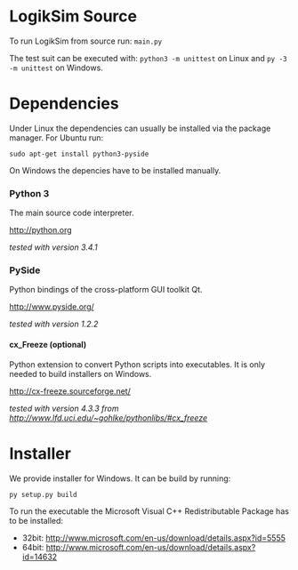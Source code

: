 LogikSim Source
===============

To run LogikSim from source run: ```main.py```

The test suit can be executed with: ```python3 -m unittest``` on Linux
and ```py -3 -m unittest``` on Windows.


Dependencies
============

Under Linux the dependencies can usually be installed via the
package manager. For Ubuntu run:
```
sudo apt-get install python3-pyside
```

On Windows the depencies have to be installed manually.

### Python 3 ###

The main source code interpreter.

http://python.org

*tested with version 3.4.1*

### PySide ###

Python bindings of the cross-platform GUI toolkit Qt.

http://www.pyside.org/

*tested with version 1.2.2*

#### cx_Freeze (optional) ####

Python extension to convert Python scripts into executables.
It is only needed to build installers on Windows.

http://cx-freeze.sourceforge.net/

*tested with version 4.3.3 from
http://www.lfd.uci.edu/~gohlke/pythonlibs/#cx_freeze*


Installer
=========

We provide installer for Windows. It can be build by running:
```
py setup.py build
```

To run the executable the Microsoft Visual C++ Redistributable Package
has to be installed:
- 32bit: http://www.microsoft.com/en-us/download/details.aspx?id=5555
- 64bit: http://www.microsoft.com/en-us/download/details.aspx?id=14632


